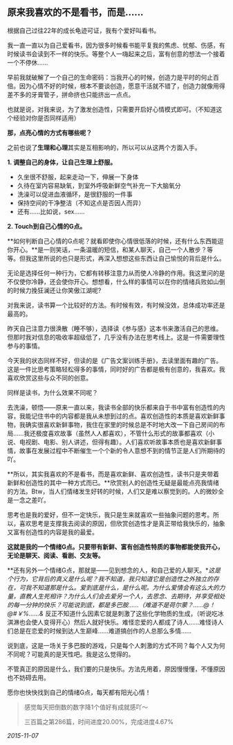 ## 原来我喜欢的不是看书，而是……

根据自己过往22年的成长龟迹可证，我有个爱好叫看书。

我一直一直以为自己爱看书，因为很多时候看书能平复我的焦虑、忧郁、伤感，有时候读书会读到不一样的快乐。等整个人一嗨起来之后，富有创意的想法一个接着一个不停休……

早前我就破解了一个自己的生命密码：当我开心的时候，创造力是平时的何止百倍。因为心情不好的时候，根本不要谈创造，愿意干活就不错了，创造力就像用得差不多的牙膏管子，拼命挤也只能挤出一点点。

也就是说，对我来说，为了激发创造性，只需要开启好心情模式即可。（不知道这个经验对你是否同样适用）

**那，点亮心情的方式有哪些呢？**

之前也说了**生理和心理**其实是互相影响的，所以可以从这两个方面入手。

**1. 调整自己的身体，让自己生理上舒服。**

- 久坐很不舒服，起来走动一下，伸展一下身体
- 久待在室内容易缺氧，到室外呼吸新鲜空气补充一下大脑氧分
- 洗澡可以促进血液循环，是很舒服的一件事
- 保持空间的干净整洁（不知这点是否因人而异）
- 还有……比如说，sex……

**2. Touch到自己心情的G点。**

**如何判断自己心情的G点呢？就看即使你心情很低落的时候，还有什么东西能逗你开心。**是一则笑话，一条温暖的短信，和某人聊天，自己一个人散步？等等。但我这里所说的也只是形式，再深入想想这些东西让自己愉悦的背后是什么。

无论是选择任何一种行为，它都有转移注意力从而使人冷静的作用。我这里问的是不仅使你冷静，还会使你开心。想想看，什么样的事情可以在你的情绪兵败如山倒的时候力挽狂澜还让你笑傲江湖呢?

对我来说，读书算一个比较好的方法。有时候有效，有时候没效，总体成功率还是最高的。

昨天自己注意力很涣散（睡不够），选择读《参与感》这本书来激活自己的思维。但那时我对信息的吸收率超级低了，几乎没有办法在思考线上。这是一件需要理性参与的事情。

今天我的状态同样不好，但读的是《广告文案训练手册》，去读里面有趣的广告。这是一件比思考策略轻松得多的事情，同时好的广告都是极有创意的，我喜欢。我喜欢欣赏这些与众不同的创意。

同样是读书，为什么效果不同呢？

去洗澡，顿悟——原来一直以来，我读书全部的快乐都来自于书中富有创造性的内容，我能记住书中的内容都是我从未想到过的点。喜欢创造性的本质是喜欢新鲜事物，我确实很喜欢新鲜事物，我住在家里的时候总是不时地大改一下自己房间的布局……我还极度喜欢故事（虽然人人都喜欢），不管什么形式的故事都喜欢（小说、电视剧、电影、别人讲述，但得有趣）。人们喜欢听故事本质也是喜欢新鲜事情，故事在发展过程中不断催生一个个新的令人意想不到的情节正是人们所期待的吖。

**所以，其实我喜欢的不是看书，而是喜欢新鲜、喜欢创造性，读书只是夹带着新鲜和创造性的其中一种方式而已。**欣赏别人的创造性无疑是最能点亮我情绪的方法。Btw，当人们情绪发生好转的时候，人们又是难以察觉到的。人的微妙全是一念之差吖。

思考也是我的爱好，但不一定快乐，我只是生来就喜欢一些抽象问题的思考。所以，喜欢思考是支撑我去阅读的原因，但欣赏创造性才是真正带给我快乐的，抽象又富有创造性的内容是我的最爱。

**这就是我的一个情绪G点。只要带有新鲜、富有创造性特质的事物都能使我开心，无论是聊天、阅读、看剧、交友等。**

**还有另外一个情绪G点，那就是——见到想念的人，和自己爱的人聊天。**这是个行为，它背后的真义是什么呢？我不知道，我只知道它是创造性之外独立的存在，可我不知道那是什么。爱到底是什么，是什么呢。为什么爱情会有这么大的力量，直教人生死相许？为什么人们会去爱另一个人，去思念、去期待，并享受相处的每一分钟的快乐？可能说到底，都是多巴胺……（难道不是荷尔蒙？……@！@#￥%……&* 反正不知道什么因素它就是刺激了这些化学物质的生成，（听说吃冰淇淋也会使人变得开心）然后人就好快乐。难怪恋爱的人都成了诗人……难怪诗人们总是在恋爱的时候到达人生巅峰……难道搞创作的人总那么多情……

说到底，这是一场关于多巴胺的游戏，只是每个人刺激的方式不同？每个人又为何不同呢？可能真的是天性吧。我是这么觉得的。

不管真正的原因是什么，我们要的只是快乐。方法先用着，原因慢慢懂，不懂原因也不妨碍去用。

愿你也快快找到自己的情绪G点，每天都有阳光心情！

> 感觉每天把倒数的数字降1个值好有成就感吖～
>
> 三百篇之第286篇，时间进度20.00%，完成进度4.67%

*2015-11-07*